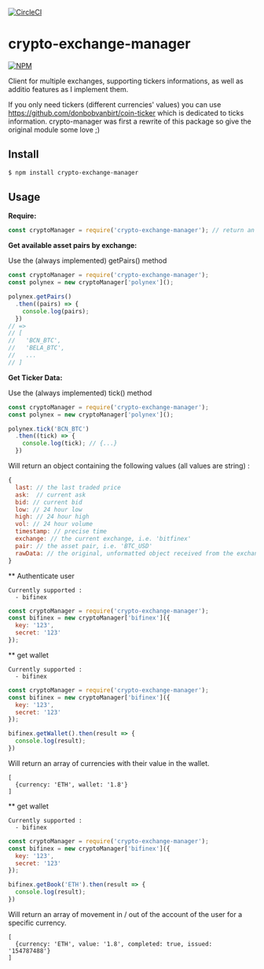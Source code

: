 [![CircleCI](https://circleci.com/gh/azukaar/crypto-exchange-manager.svg?style=svg)](https://circleci.com/gh/azukaar/crypto-exchange-manager)

# crypto-exchange-manager

[![NPM](https://nodei.co/npm/crypto-exchange-manager.png)](https://npmjs.org/package/crypto-exchange-manager)

Client for multiple exchanges, supporting tickers informations, as well as additio features as I implement them. 

If you only need tickers (different currencies' values) you can use https://github.com/donbobvanbirt/coin-ticker which is dedicated to ticks information. crypto-manager was first a rewrite of this package so give the original module some love ;)

## Install

```bash
$ npm install crypto-exchange-manager
```

## Usage
**Require:**
```js
const cryptoManager = require('crypto-exchange-manager'); // return an array of available exchanges
```

**Get available asset pairs by exchange:**

Use the (always implemented) getPairs() method

```js
const cryptoManager = require('crypto-exchange-manager');
const polynex = new cryptoManager['polynex']();

polynex.getPairs()
  .then((pairs) => {
    console.log(pairs);
  })
// =>
// [
//   'BCN_BTC',
//   'BELA_BTC',
//   ...
// ]
```

**Get Ticker Data:**

Use the (always implemented) tick() method

```js
const cryptoManager = require('crypto-exchange-manager');
const polynex = new cryptoManager['polynex']();

polynex.tick('BCN_BTC')
  .then((tick) => {
    console.log(tick); // {...}
  })
```

Will return an object containing the following values (all values are string) :

```js
{
  last: // the last traded price
  ask:  // current ask
  bid: // current bid
  low: // 24 hour low
  high: // 24 hour high
  vol: // 24 hour volume
  timestamp: // precise time
  exchange: // the current exchange, i.e. 'bitfinex'
  pair: // the asset pair, i.e. 'BTC_USD'
  rawData: // the original, unformatted object received from the exchange api. Differs by exchange.
}
```

** Authenticate user

```
Currently supported : 
  - bifinex
```

```js
const cryptoManager = require('crypto-exchange-manager');
const bifinex = new cryptoManager['bifinex']({
  key: '123',
  secret: '123'
});
```

** get wallet

```
Currently supported : 
  - bifinex
```

```js
const cryptoManager = require('crypto-exchange-manager');
const bifinex = new cryptoManager['bifinex']({
  key: '123',
  secret: '123'
});

bifinex.getWallet().then(result => {
  console.log(result);
})
```

Will return an array of currencies with their value in the wallet.

```
[
  {currency: 'ETH', wallet: '1.8'}
]
```

** get wallet

```
Currently supported : 
  - bifinex
```

```js
const cryptoManager = require('crypto-exchange-manager');
const bifinex = new cryptoManager['bifinex']({
  key: '123',
  secret: '123'
});

bifinex.getBook('ETH').then(result => {
  console.log(result);
})
```

Will return an array of movement in / out of the account of the user for a specific currency.

```
[
  {currency: 'ETH', value: '1.8', completed: true, issued: '154787488'}
]
```